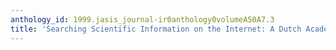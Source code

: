 ```yaml
---
anthology_id: 1999.jasis_journal-ir0anthology0volumeA50A7.3
title: 'Searching Scientific Information on the Internet: A Dutch Academic User Survey'
---
```

